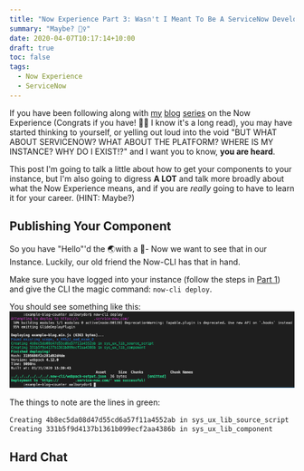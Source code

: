 ```yaml
---
title: "Now Experience Part 3: Wasn't I Meant To Be A ServiceNow Developer?"
summary: "Maybe? 🤷‍♀️"
date: 2020-04-07T10:17:14+10:00
draft: true
toc: false
tags: 
  - Now Experience
  - ServiceNow
---
```


If you have been following along with [my](./../2020-03-20-nowui-part1) [blog](../2020-03-24-nowui-part1point5/) [series](../2020-03-26-nowui-part2/) on the Now Experience (Congrats if you have! :tada::tada: I know it's a long read), you may have started thinking to yourself, or yelling out loud into the void "BUT WHAT ABOUT SERVICENOW? WHAT ABOUT THE PLATFORM? WHERE IS MY INSTANCE? WHY DO I EXIST!?" and I want you to know, **you are heard**. 

This post I'm going to talk a little about how to get your components to your instance, but I'm also going to digress **A LOT** and talk more broadly about what the Now Experience means, and if you are *really* going to have to learn it for your career. (HINT: Maybe?)

## Publishing Your Component

So you have "Hello"'d the  :earth_asia:with a :wave:- Now we want to see that in our Instance. Luckily, our old friend the Now-CLI has that in hand. 

Make sure you have logged into your instance (follow the steps in [Part 1](../2020-03-26-nowui-part1)) and give the CLI the magic command: `now-cli deploy`. 

You should see something like this:
![Deploy 1](deploy1.png)

The things to note are the lines in green: 
```
Creating 4b8ec5da08d47d55cd6a57f11a4552ab in sys_ux_lib_source_script
Creating 331b5f9d4137b1361b099ecf2aa4386b in sys_ux_lib_component
```


## Hard Chat